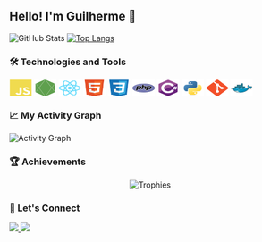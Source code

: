 ## Hello! I'm Guilherme 👋

![GitHub Stats](https://github-readme-stats.vercel.app/api?username=guilherme-difranco&show_icons=true&theme=radical&count_private=true&include_all_commits=true)
[![Top Langs](https://github-readme-stats.vercel.app/api/top-langs/?username=guilherme-difranco&layout=compact&theme=radical&count_private=true)](https://github.com/guilherme-difranco/github-readme-stats)

### 🛠️ Technologies and Tools

<div style="display: inline_block">
  <img align="center" alt="JavaScript" height="30" width="40" src="https://raw.githubusercontent.com/devicons/devicon/master/icons/javascript/javascript-plain.svg">
  <img align="center" alt="Node.js" height="30" width="40" src="https://raw.githubusercontent.com/devicons/devicon/master/icons/nodejs/nodejs-plain.svg">
  <img align="center" alt="React" height="30" width="40" src="https://raw.githubusercontent.com/devicons/devicon/master/icons/react/react-original.svg">
  <img align="center" alt="HTML5" height="30" width="40" src="https://raw.githubusercontent.com/devicons/devicon/master/icons/html5/html5-original.svg">
  <img align="center" alt="CSS3" height="30" width="40" src="https://raw.githubusercontent.com/devicons/devicon/master/icons/css3/css3-original.svg">
  <img align="center" alt="PHP" height="30" width="40" src="https://raw.githubusercontent.com/devicons/devicon/master/icons/php/php-original.svg">
  <img align="center" alt="C#" height="30" width="40" src="https://raw.githubusercontent.com/devicons/devicon/master/icons/csharp/csharp-original.svg">
  <img align="center" alt="Python" height="30" width="40" src="https://raw.githubusercontent.com/devicons/devicon/master/icons/python/python-original.svg">
  <img align="center" alt="Git" height="30" width="40" src="https://raw.githubusercontent.com/devicons/devicon/master/icons/git/git-original.svg">
  <img align="center" alt="Docker" height="30" width="40" src="https://raw.githubusercontent.com/devicons/devicon/master/icons/docker/docker-original.svg">
</div>

### 📈 My Activity Graph

![Activity Graph](https://github-readme-activity-graph.vercel.app/graph?username=guilherme-difranco&theme=react-dark)

### 🏆 Achievements

<p align="center">
  <img src="https://github-profile-trophy.vercel.app/?username=guilherme-difranco&theme=dracula&column=7" alt="Trophies"/>
</p>

### 💬 Let's Connect

<div>
  <a href="https://www.linkedin.com/in/guilherme-di-franco/" target="_blank">
    <img src="https://img.shields.io/badge/-LinkedIn-%230077B5?style=for-the-badge&logo=linkedin&logoColor=white" />
  </a>
  <a href="https://twitter.com/gui_difranco" target="_blank">
    <img src="https://img.shields.io/badge/-Twitter-1DA1F2?style=for-the-badge&logo=twitter&logoColor=white" />
  </a>
</div>

